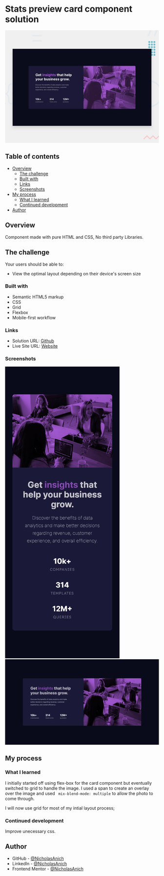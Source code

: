 # Stats preview card component solution

![Design preview for the Stats preview card component coding challenge](./design/desktop-preview.jpg)

## Table of contents

-   [Overview](#overview)
    -   [The challenge](#the-challenge)
    -   [Built with](#built-with)
    -   [Links](#links)
    -   [Screenshots](#screenshots)
-   [My process](#my-process)
    -   [What I learned](#what-i-learned)
    -   [Continued development](#continued-development)
-   [Author](#author)

## Overview

Component made with pure HTML and CSS, No third party Libraries.

## The challenge

Your users should be able to:

-   View the optimal layout depending on their device's screen size

### Built with

-   Semantic HTML5 markup
-   CSS
-   Grid
-   Flexbox
-   Mobile-first workflow

### Links

-   Solution URL: [Github](https://github.com/NicholasAnich/stats-preview-card-component)
-   Live Site URL: [Website](https://sunny-biscochitos-037340.netlify.app/)

### Screenshots

![mobile preview](./images/screenshots/mobile.png)
![desktop preview](./images/screenshots/desktop.png)

## My process

### What I learned

I initially started off using flex-box for the card component but eventually switched to grid to handle the image. I used a span to create an overlay over the image and used `
 mix-blend-mode: multiple` to allow the photo to come through.

I will now use grid for most of my intial layout process;

### Continued development

Improve unecessary css.

## Author

-   GitHub - [@NicholasAnich](https://github.com/NicholasAnich)
-   LinkedIn - [@NicholasAnich](https://www.linkedin.com/in/nick-anich/)
-   Frontend Mentor - [@NicholasAnich](https://www.frontendmentor.io/profile/NicholasAnich)
